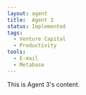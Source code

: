 ```yaml
---
layout: agent
title:  Agent 3
status: Implemented
tags:
  - Venture Capital
  - Productivity
tools:
  - E-mail
  - Metabase
---
```


This is Agent 3's content.
